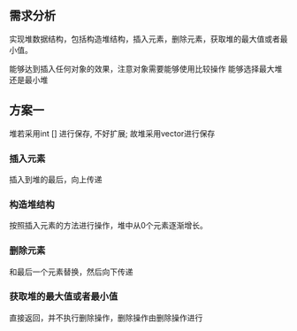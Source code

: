 ## 需求分析
实现堆数据结构，包括构造堆结构，插入元素，删除元素，获取堆的最大值或者最小值。

能够达到插入任何对象的效果，注意对象需要能够使用比较操作
能够选择最大堆还是最小堆

## 方案一
堆若采用int [] 进行保存, 不好扩展; 故堆采用vector进行保存


### 插入元素
插入到堆的最后，向上传递

### 构造堆结构
按照插入元素的方法进行操作，堆中从0个元素逐渐增长。

### 删除元素
和最后一个元素替换，然后向下传递

### 获取堆的最大值或者最小值
直接返回，并不执行删除操作，删除操作由删除操作进行


